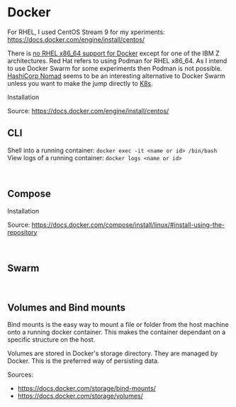 # Docker

For RHEL, I used CentOS Stream 9 for my xperiments: https://docs.docker.com/engine/install/centos/

There is [no RHEL x86_64 support for Docker](https://access.redhat.com/solutions/3696691) except for one of the IBM Z architectures. Red Hat refers to using Podman for RHEL x86_64. As I intend to use Docker Swarm for some experiments then Podman is not possible. [HashiCorp Nomad](https://www.nomadproject.io/) seems to be an interesting alternative to Docker Swarm unless you want to make the jump directly to [K8s](https://kubernetes.io/).

Installation

Source: https://docs.docker.com/engine/install/centos/

## CLI

Shell into a running container: `docker exec -it <name or id> /bin/bash`
View logs of a running container: `docker logs <name or id>`

<br />

## Compose

Installation


Source: https://docs.docker.com/compose/install/linux/#install-using-the-repository

<br />

## Swarm

<br />

## Volumes and Bind mounts

Bind mounts is the easy way to mount a file or folder from the host machine onto a running docker container. This makes the container dependant on a specific structure on the host.

Volumes are stored in Docker's storage directory. They are managed by Docker. This is the preferred way of persisting data.

Sources:

* https://docs.docker.com/storage/bind-mounts/
* https://docs.docker.com/storage/volumes/